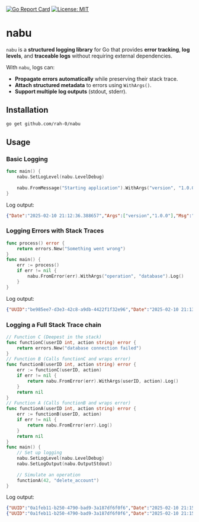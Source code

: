 [![Go Report Card](https://goreportcard.com/badge/github.com/rah-0/nabu)](https://goreportcard.com/report/github.com/rah-0/nabu)
[![License: MIT](https://img.shields.io/badge/License-MIT-yellow.svg)](https://opensource.org/licenses/MIT)

# nabu
`nabu` is a **structured logging library** for Go that provides **error tracking**, **log levels**, and **traceable logs** without requiring external dependencies.

With `nabu`, logs can:
- **Propagate errors automatically** while preserving their stack trace.
- **Attach structured metadata** to errors using `WithArgs()`.
- **Support multiple log outputs** (stdout, stderr).

## Installation

```sh
go get github.com/rah-0/nabu
```

## Usage

### Basic Logging

```go
func main() {
    nabu.SetLogLevel(nabu.LevelDebug)
	
    nabu.FromMessage("Starting application").WithArgs("version", "1.0.0").WithLevelInfo().Log()
}
```
Log output:
```json
{"Date":"2025-02-10 21:12:36.388657","Args":["version","1.0.0"],"Msg":"Starting application","Level":1}
```

### Logging Errors with Stack Traces
```go
func process() error {
    return errors.New("Something went wrong")
}
func main() {
    err := process()
    if err != nil {
        nabu.FromError(err).WithArgs("operation", "database").Log()
    }
}
```
Log output:
```json
{"UUID":"be985ee7-d3e3-42c8-a9db-4422f1f32e96","Date":"2025-02-10 21:13:57.887870","Error":"Something went wrong","Args":["operation","database"],"Function":"github.com/rah-0/nabu.TestSomething","Line":7,"Level":3}
```

### Logging a Full Stack Trace chain
```go
// Function C (Deepest in the stack)
func functionC(userID int, action string) error {
    return errors.New("database connection failed")
}
// Function B (Calls functionC and wraps error)
func functionB(userID int, action string) error {
    err := functionC(userID, action)
    if err != nil {
        return nabu.FromError(err).WithArgs(userID, action).Log()
    }
    return nil
}
// Function A (Calls functionB and wraps error)
func functionA(userID int, action string) error {
    err := functionB(userID, action)
    if err != nil {
        return nabu.FromError(err).Log()
    }
    return nil
}
func main() {
    // Set up logging
    nabu.SetLogLevel(nabu.LevelDebug)
    nabu.SetLogOutput(nabu.OutputStdout)
    
    // Simulate an operation
    functionA(42, "delete_account")
}
```
Log output:
```json lines
{"UUID":"0a1feb11-b250-4790-bad9-3a187df6f0f6","Date":"2025-02-10 21:15:24.790412","Error":"database connection failed","Args":[42,"delete_account"],"Function":"github.com/rah-0/nabu.functionB","Line":9,"Level":3}
{"UUID":"0a1feb11-b250-4790-bad9-3a187df6f0f6","Date":"2025-02-10 21:15:24.790458","Error":"database connection failed","Function":"github.com/rah-0/nabu.functionA","Line":17,"Level":3}
```

